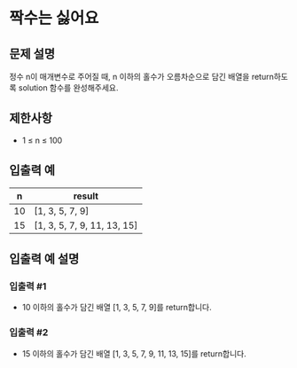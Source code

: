 # 짝수는 싫어요
## 문제 설명
정수 n이 매개변수로 주어질 때, n 이하의 홀수가 오름차순으로 담긴 배열을 return하도록 solution 함수를 완성해주세요.

## 제한사항
- 1 ≤ n ≤ 100

## 입출력 예
|n|	result|
|---|---|
|10	|[1, 3, 5, 7, 9]|
|15	|[1, 3, 5, 7, 9, 11, 13, 15]|

## 입출력 예 설명
### 입출력 #1
- 10 이하의 홀수가 담긴 배열 [1, 3, 5, 7, 9]를 return합니다.

### 입출력 #2
- 15 이하의 홀수가 담긴 배열 [1, 3, 5, 7, 9, 11, 13, 15]를 return합니다.